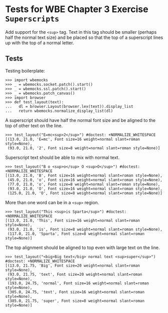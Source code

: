 Tests for WBE Chapter 3 Exercise `Superscripts`
==============================================

Add support for the `<sup>` tag. Text in this tag should be smaller
(perhaps half the normal text size) and be placed so that the top of a
superscript lines up with the top of a normal letter.

Tests
-----

Testing boilerplate:

    >>> import wbemocks
    >>> _ = wbemocks.socket.patch().start()
    >>> _ = wbemocks.ssl.patch().start()
    >>> _ = wbemocks.patch_canvas()
    >>> import browser
    >>> def test_layout(text):
    ...   dl = browser.Layout(browser.lex(text)).display_list
    ...   return wbemocks.normalize_display_list(dl)

A superscript should have half the normal font size and be aligned to
the top of other text on the line.

    >>> test_layout("E=mc<sup>2</sup>") #doctest: +NORMALIZE_WHITESPACE
    [(13.0, 21.0, 'E=mc', Font size=16 weight=normal slant=roman style=None),
     (93.0, 21.0, '2', Font size=8 weight=normal slant=roman style=None)]

Superscript text should be able to mix with normal text.

    >>> test_layout("B o <sup>o</sup> O <sup>O</sup>") #doctest: +NORMALIZE_WHITESPACE
    [(13.0, 21.0, 'B', Font size=16 weight=normal slant=roman style=None), 
     (45.0, 21.0, 'o', Font size=16 weight=normal slant=roman style=None), 
     (77.0, 21.0, 'o', Font size=8 weight=normal slant=roman style=None), 
     (93.0, 21.0, 'O', Font size=16 weight=normal slant=roman style=None), 
     (125.0, 21.0, 'O', Font size=8 weight=normal slant=roman style=None)]

More than one word can be in a `<sup>` region.

    >>> test_layout("This <sup>is Sparta</sup>") #doctest: +NORMALIZE_WHITESPACE
    [(13.0, 21.0, 'This', Font size=16 weight=normal slant=roman style=None),
     (93.0, 21.0, 'is', Font size=8 weight=normal slant=roman style=None),
     (117.0, 21.0, 'Sparta', Font size=8 weight=normal slant=roman style=None)]

The top alignment should be aligned to top even with large text on the line.

    >>> test_layout("<big>Big text</big> normal text <sup>super</sup>") #doctest: +NORMALIZE_WHITESPACE
    [(13.0, 21.75, 'Big', Font size=20 weight=normal slant=roman style=None),
     (93.0, 21.75, 'text', Font size=20 weight=normal slant=roman style=None),
     (193.0, 24.75, 'normal', Font size=16 weight=normal slant=roman style=None),
     (305.0, 24.75, 'text', Font size=16 weight=normal slant=roman style=None), 
     (385.0, 21.75, 'super', Font size=8 weight=normal slant=roman style=None)]

